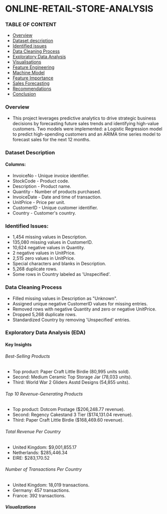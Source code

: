 # ONLINE-RETAIL-STORE-ANALYSIS

### TABLE OF CONTENT
- [Overview](#Overview)
- [Dataset description](#Dataset-Description)
- [Identified issues](#Identified-Issues)
- [Data Cleaning Process](#Data-Cleaning-Process)
- [Exploratory Data Analysis](#Exploratory-Data-Analysis)
- [Visualisations](#Visualisation)
- [Feature Engineering](#Feature-Engineering)
- [Machine Model](#Machine-Model)
- [Feature Importance](#Feature-Importance)
- [Sales Forecasting](#Sales-Forecasting)
- [Recommendations](#Recommendations)
- [Conclusion](#Conclusion)
### Overview
- This project leverages predictive analytics to drive strategic business decisions by forecasting future sales trends and identifying high-value customers. Two models were implemented: a Logistic Regression model to predict high-spending customers and an ARIMA time series model to forecast sales for the next 12 months.
### Dataset Description
#### Columns:
- InvoiceNo - Unique invoice identifier.
- StockCode - Product code.
- Description - Product name.
- Quantity - Number of products purchased.
- InvoiceDate - Date and time of transaction.
- UnitPrice - Price per unit.
- CustomerID - Unique customer identifier.
- Country - Customer's country.
### Identified Issues:
- 1,454 missing values in Description.
- 135,080 missing values in CustomerID.
- 10,624 negative values in Quantity.
- 2 negative values in UnitPrice.
- 2,515 zero values in UnitPrice.
- Special characters and blanks in Description.
- 5,268 duplicate rows.
- Some rows in Country labeled as 'Unspecified'.
### Data Cleaning Process
- Filled missing values in Description as "Unknown".
- Assigned unique negative CustomerID values for missing entries.
- Removed rows with negative Quantity and zero or negative UnitPrice.
- Dropped 5,268 duplicate rows.
- Standardized Country by removing 'Unspecified' entries.
### Exploratory Data Analysis (EDA)
#### Key Insights
###### Best-Selling Products
- Top product: Paper Craft Little Birdie (80,995 units sold).
- Second: Medium Ceramic Top Storage Jar (78,033 units).
- Third: World War 2 Gliders Asstd Designs (54,855 units).
###### Top 10 Revenue-Generating Products
- Top product: Dotcom Postage ($206,248.77 revenue).
- Second: Regency Cakestand 3 Tier ($174,131.04 revenue).
- Third: Paper Craft Little Birdie ($168,469.60 revenue).
###### Total Revenue Per Country
- United Kingdom: $9,001,855.17
- Netherlands: $285,446.34
- EIRE: $283,170.52
###### Number of Transactions Per Country
- United Kingdom: 18,019 transactions.
- Germany: 457 transactions.
- France: 392 transactions.
##### Visualizations
